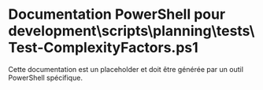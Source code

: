 # Documentation PowerShell pour development\scripts\planning\tests\Test-ComplexityFactors.ps1

Cette documentation est un placeholder et doit être générée par un outil PowerShell spécifique.
